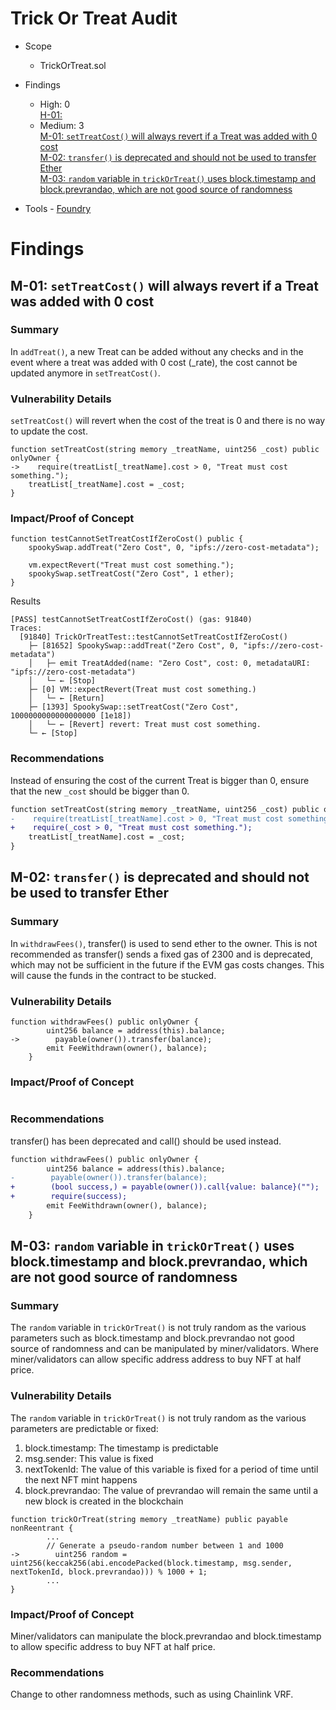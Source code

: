 # Trick Or Treat Audit
- Scope
    - TrickOrTreat.sol
- Findings
    - High: 0  
    [H-01: ](#high-01)
    - Medium: 3  
    [M-01: `setTreatCost()` will always revert if a Treat was added with 0 cost](#med-01)  
    [M-02: `transfer()` is deprecated and should not be used to transfer Ether](#med-02)  
    [M-03: `random` variable in `trickOrTreat()` uses block.timestamp and block.prevrandao, which are not good source of randomness](#med-03)  
    
- Tools
		- [Foundry](https://github.com/foundry-rs/foundry)

# Findings

## <a id="med-01"></a>M-01: `setTreatCost()` will always revert if a Treat was added with 0 cost

### Summary
In `addTreat()`, a new Treat can be added without any checks and in the event where a treat was added with 0 cost (_rate), the cost cannot be updated anymore in `setTreatCost()`.

### Vulnerability Details
`setTreatCost()` will revert when the cost of the treat is 0 and there is no way to update the cost.
```solidity
function setTreatCost(string memory _treatName, uint256 _cost) public onlyOwner {
->    require(treatList[_treatName].cost > 0, "Treat must cost something."); 
    treatList[_treatName].cost = _cost;
}
```

### Impact/Proof of Concept
```
function testCannotSetTreatCostIfZeroCost() public {
    spookySwap.addTreat("Zero Cost", 0, "ipfs://zero-cost-metadata");

    vm.expectRevert("Treat must cost something.");
    spookySwap.setTreatCost("Zero Cost", 1 ether);
}
```

Results
```
[PASS] testCannotSetTreatCostIfZeroCost() (gas: 91840)
Traces:
  [91840] TrickOrTreatTest::testCannotSetTreatCostIfZeroCost()
    ├─ [81652] SpookySwap::addTreat("Zero Cost", 0, "ipfs://zero-cost-metadata")
    │   ├─ emit TreatAdded(name: "Zero Cost", cost: 0, metadataURI: "ipfs://zero-cost-metadata")
    │   └─ ← [Stop] 
    ├─ [0] VM::expectRevert(Treat must cost something.)
    │   └─ ← [Return] 
    ├─ [1393] SpookySwap::setTreatCost("Zero Cost", 1000000000000000000 [1e18])
    │   └─ ← [Revert] revert: Treat must cost something.
    └─ ← [Stop] 
```

### Recommendations
Instead of ensuring the cost of the current Treat is bigger than 0, ensure that the new `_cost` should be bigger than 0.
```diff
function setTreatCost(string memory _treatName, uint256 _cost) public onlyOwner {
-    require(treatList[_treatName].cost > 0, "Treat must cost something."); 
+    require(_cost > 0, "Treat must cost something.");
    treatList[_treatName].cost = _cost;
}
```

## <a id="med-02"></a>M-02: `transfer()` is deprecated and should not be used to transfer Ether

### Summary
In `withdrawFees()`, transfer() is used to send ether to the owner. This is not recommended as transfer() sends a fixed gas of 2300 and is deprecated, which may not be sufficient in the future if the EVM gas costs changes. This will cause the funds in the contract to be stucked.

### Vulnerability Details
```solidity
function withdrawFees() public onlyOwner {
        uint256 balance = address(this).balance;
->        payable(owner()).transfer(balance);
        emit FeeWithdrawn(owner(), balance);
    }
```

### Impact/Proof of Concept
```

```

### Recommendations
transfer() has been deprecated and call() should be used instead.
```diff
function withdrawFees() public onlyOwner {
        uint256 balance = address(this).balance;
-        payable(owner()).transfer(balance);
+        (bool success,) = payable(owner()).call{value: balance}("");
+        require(success);
        emit FeeWithdrawn(owner(), balance);
    }
```

## <a id="med-03"></a>M-03: `random` variable in `trickOrTreat()` uses block.timestamp and block.prevrandao, which are not good source of randomness

### Summary
The `random` variable in `trickOrTreat()` is not truly random as the various parameters such as block.timestamp and block.prevrandao not good source of randomness and can be manipulated by miner/validators. Where miner/validators can allow specific address address to buy NFT at half price.

### Vulnerability Details
The `random` variable in `trickOrTreat()` is not truly random as the various parameters are predictable or fixed:
1. block.timestamp: The timestamp is predictable
2. msg.sender: This value is fixed
3. nextTokenId: The value of this variable is fixed for a period of time until the next NFT mint happens
4. block.prevrandao: The value of prevrandao will remain the same until a new block is created in the blockchain
```solidity
function trickOrTreat(string memory _treatName) public payable nonReentrant {
        ...
        // Generate a pseudo-random number between 1 and 1000
->        uint256 random = uint256(keccak256(abi.encodePacked(block.timestamp, msg.sender, nextTokenId, block.prevrandao))) % 1000 + 1;
        ...
}
```

### Impact/Proof of Concept
Miner/validators can manipulate the block.prevrandao and block.timestamp to allow specific address to buy NFT at half price.

### Recommendations
Change to other randomness methods, such as using Chainlink VRF.
